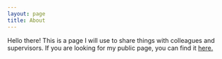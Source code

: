 ```yaml
---
layout: page
title: About
---
```


Hello there! This is a page I will use to share things with colleagues and supervisors. If you are looking for my public page, you can find it [here.](https://homepage.univie.ac.at/noichlm94/)
